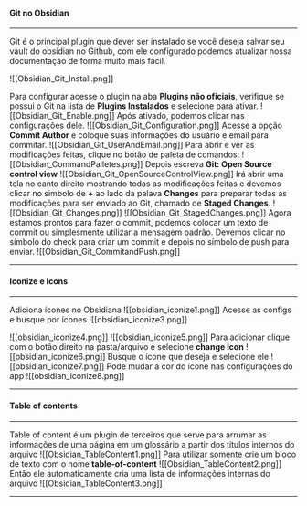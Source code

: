 #### Git no Obsidian
---
Git é o principal plugin que dever ser instalado se você deseja salvar seu vault do obsidian no Github, com ele configurado podemos atualizar nossa documentação de forma muito mais fácil.

![[Obsidian_Git_Install.png]]

Para configurar acesse o plugin na aba **Plugins não oficiais**, verifique se possui o Git na lista de **Plugins Instalados** e selecione para ativar.
![[Obsidian_Git_Enable.png]]
Após ativado, podemos clicar nas configurações dele.
![[Obsidian_Git_Configuration.png]]
Acesse a opção **Commit Author** e coloque suas informações do usuário e email para commitar.
![[Obsidian_Git_UserAndEmail.png]]
Para abrir e ver as modificações feitas, clique no botão de paleta de comandos:
![[Obsidian_CommandPalletes.png]]
Depois escreva **Git: Open Source control view**
![[Obsidian_Git_OpenSourceControlView.png]]
Irá abrir uma tela no canto direito mostrando todas as modificações feitas e devemos clicar no simbolo de **+** ao lado da palava **Changes** para preparar todas as modificações para ser enviado ao Git, chamado de **Staged Changes**.
![[Obsidian_Git_Changes.png]]
![[Obsidian_Git_StagedChanges.png]]
Agora estamos prontos para fazer o commit, podemos colocar um texto de commit ou simplesmente utilizar a mensagem padrão.
Devemos clicar no símbolo do check para criar um commit e depois no símbolo de push para enviar.
![[Obsidian_Git_CommitandPush.png]]

---

#### Iconize e Icons
---
Adiciona ícones no Obsidiana
![[obsidian_iconize1.png]]
Acesse as configs e busque por ícones
![[obsidian_iconize3.png]]

![[obsidian_iconize4.png]]
![[obsidian_iconize5.png]]
Para adicionar clique com o botão direito na pasta/arquivo e selecione **change Icon**
![[obsidian_iconize6.png]]
Busque o ícone que deseja e selecione ele
![[obsidian_iconize7.png]]
Pode mudar a cor do ícone nas configurações do app
![[obsidian_iconize8.png]]

---

#### Table of contents
---
Table of content é um plugin de terceiros que serve para arrumar as informações de uma página em um glossário a partir dos títulos internos do arquivo
![[Obsidian_TableContent1.png]]
Para utilizar somente crie um bloco de texto com o nome **table-of-content**
![[Obsidian_TableContent2.png]]
Então ele automaticamente cria uma lista de informações internas do arquivo
![[Obsidian_TableContent3.png]]

---

